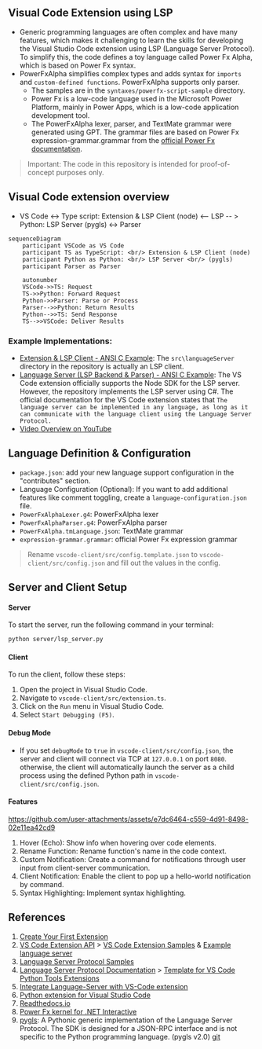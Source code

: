 ## Visual Code Extension using LSP

- Generic programming languages are often complex and have many features, which makes it challenging to learn the skills for developing the Visual Studio Code extension using LSP (Language Server Protocol). To simplify this, the code defines a toy language called Power Fx Alpha, which is based on Power Fx syntax.
- PowerFxAlpha simplifies complex types and adds syntax for `imports` and `custom-defined functions`. PowerFxAlpha supports only parser.
    - The samples are in the `syntaxes/powerfx-script-sample` directory.
    - Power Fx is a low-code language used in the Microsoft Power Platform, mainly in Power Apps, which is a low-code application development tool.
    - The PowerFxAlpha lexer, parser, and TextMate grammar were generated using GPT. The grammar files are based on Power Fx expression-grammar.grammar from the [official Power Fx documentation](https://learn.microsoft.com/en-us/power-platform/power-fx/expression-grammar).

> Important: The code in this repository is intended for proof-of-concept purposes only.

## Visual Code extension overview

- VS Code <-> Type script: Extension & LSP Client (node) <-- LSP -- > Python: LSP Server (pygls) <-> Parser

```mermaid
sequenceDiagram
    participant VSCode as VS Code
    participant TS as TypeScript: <br/> Extension & LSP Client (node)
    participant Python as Python: <br/> LSP Server <br/> (pygls)
    participant Parser as Parser

    autonumber
    VSCode->>TS: Request
    TS->>Python: Forward Request
    Python->>Parser: Parse or Process
    Parser-->>Python: Return Results
    Python-->>TS: Send Response
    TS-->>VSCode: Deliver Results
```

### Example Implementations:

- [Extension & LSP Client - ANSI C Example](https://github.com/lextm/vscode-ansic): The `src\languageServer` directory in the repository is actually an LSP client.
- [Language Server (LSP Backend & Parser) - ANSI C Example](https://github.com/lextm/ansi-c-antlr): The VS Code extension officially supports the Node SDK for the LSP server. However, the repository implements the LSP server using C#. The official documentation for the VS Code extension states that `The language server can be implemented in any language, as long as it can communicate with the language client using the Language Server Protocol.`
- [Video Overview on YouTube](https://youtu.be/H0p7tcUuJm0?si=QTLL3FOubsJoxEW_)

## Language Definition & Configuration

- `package.json`: add your new language support configuration in the "contributes" section.
- Language Configuration (Optional): If you want to add additional features like comment toggling, create a `language-configuration.json` file.
- `PowerFxAlphaLexer.g4`: PowerFxAlpha lexer
- `PowerFxAlphaParser.g4`: PowerFxAlpha parser
- `PowerFxAlpha.tmLanguage.json`: TextMate grammar
- `expression-grammar.grammar`: official Power Fx expression grammar

> Rename `vscode-client/src/config.template.json` to `vscode-client/src/config.json` and fill out the values in the config.

## Server and Client Setup

#### Server
To start the server, run the following command in your terminal:

```bash
python server/lsp_server.py
```

#### Client
To run the client, follow these steps:

1. Open the project in Visual Studio Code.
2. Navigate to `vscode-client/src/extension.ts`.
3. Click on the `Run` menu in Visual Studio Code.
4. Select `Start Debugging (F5)`.

#### Debug Mode
- If you set `debugMode` to `true` in `vscode-client/src/config.json`, the server and client will connect via TCP at `127.0.0.1` on port `8080`. otherwise, the client will automatically launch the server as a child process using the defined Python path in `vscode-client/src/config.json`.

#### Features

https://github.com/user-attachments/assets/e7dc6464-c559-4d91-8498-02e11ea42cd9

1. Hover (Echo): Show info when hovering over code elements.  
2. Rename Function: Rename function's name in the code context.  
3. Custom Notification: Create a command for notifications through user input from client-server communication.  
4. Client Notification: Enable the client to pop up a hello-world notification by command.  
5. Syntax Highlighting: Implement syntax highlighting.  

## References

1. [Create Your First Extension](https://microsoft.github.io/vscode-essentials/en/10-create-an-extension.html)
2. [VS Code Extension API](https://code.visualstudio.com/api/language-extensions/language-server-extension-guide) > [VS Code Extension Samples](https://github.com/microsoft/vscode-extension-samples) & [Example language server](https://vscode-docs.readthedocs.io/en/stable/extensions/example-language-server/)
3. [Language Server Protocol Samples](https://github.com/microsoft/vscode-extension-samples/tree/main/lsp-sample)
4. [Language Server Protocol Documentation](https://microsoft.github.io/language-server-protocol/) > [Template for VS Code Python Tools Extensions](https://github.com/microsoft/vscode-python-tools-extension-template)
5. [Integrate Language-Server with VS-Code extension](https://medium.com/nerd-for-tech/integrate-language-server-with-vs-code-extension-ffe8f33a79cf)
6. [Python extension for Visual Studio Code](https://github.com/microsoft/vscode-python)
7. [Readthedocs.io](https://vscode-docs.readthedocs.io/en/stable/extensions/example-language-server/)
8. [Power Fx kernel for .NET Interactive](https://github.com/rajyraman/Power-Fx-.NET-Interactive)
9. [pygls](https://pygls.readthedocs.io/en/latest/): A Pythonic generic implementation of the Language Server Protocol. The SDK is designed for a JSON-RPC interface and is not specific to the Python programming language. (pygls v2.0) [git](https://github.com/openlawlibrary/pygls)

